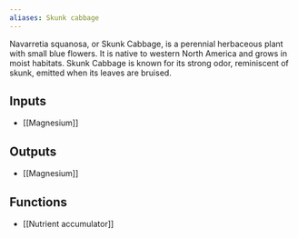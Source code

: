```yaml
---
aliases: Skunk cabbage
---
```

Navarretia squanosa, or Skunk Cabbage, is a perennial herbaceous plant with small blue flowers. It is native to western North America and grows in moist habitats. Skunk Cabbage is known for its strong odor, reminiscent of skunk, emitted when its leaves are bruised.
## Inputs
- [[Magnesium]]

## Outputs
- [[Magnesium]]

## Functions
- [[Nutrient accumulator]]